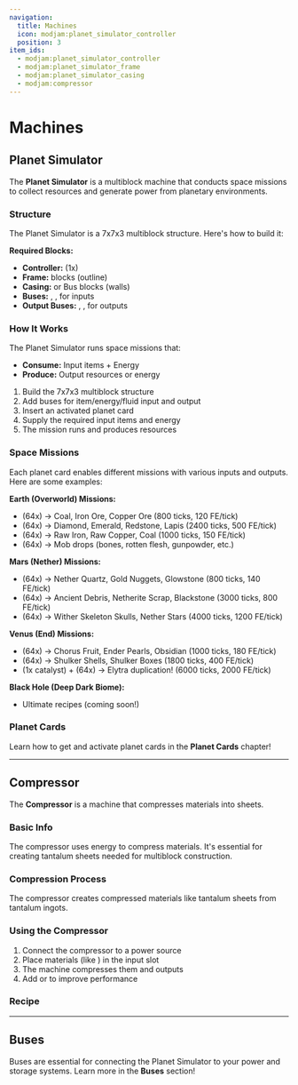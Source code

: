 ```yaml
---
navigation:
  title: Machines
  icon: modjam:planet_simulator_controller
  position: 3
item_ids:
  - modjam:planet_simulator_controller
  - modjam:planet_simulator_frame
  - modjam:planet_simulator_casing
  - modjam:compressor
---
```


# Machines

## Planet Simulator

The **Planet Simulator** is a multiblock machine that conducts space missions to collect resources and generate power from planetary environments.

### Structure

The Planet Simulator is a 7x7x3 multiblock structure. Here's how to build it:

<GameScene zoom="3" interactive={true} fullWidth={true}>
  <MultiblockShape multiblock="modjam:planet_simulator" formed={true} unformed={true} direction="west"> </MultiblockShape>
</GameScene>

**Required Blocks:**
- **Controller:** <ItemLink id="modjam:planet_simulator_controller" /> (1x)
- **Frame:** <ItemLink id="modjam:planet_simulator_frame" /> blocks (outline)
- **Casing:** <ItemLink id="modjam:planet_simulator_casing" /> or Bus blocks (walls)
- **Buses:** <ItemLink id="modjam:energy_input_bus" />, <ItemLink id="modjam:item_input_bus" />, <ItemLink id="modjam:fluid_input_bus" /> for inputs
- **Output Buses:** <ItemLink id="modjam:energy_output_bus" />, <ItemLink id="modjam:item_output_bus" />, <ItemLink id="modjam:fluid_output_bus" /> for outputs

### How It Works

The Planet Simulator runs space missions that:
- **Consume:** Input items + Energy
- **Produce:** Output resources or energy

1. Build the 7x7x3 multiblock structure
2. Add buses for item/energy/fluid input and output
3. Insert an activated planet card
4. Supply the required input items and energy
5. The mission runs and produces resources

### Space Missions

Each planet card enables different missions with various inputs and outputs. Here are some examples:

**Earth (Overworld) Missions:**
- <ItemLink id="minecraft:cobblestone" /> (64x) → Coal, Iron Ore, Copper Ore (800 ticks, 120 FE/tick)
- <ItemLink id="minecraft:deepslate" /> (64x) → Diamond, Emerald, Redstone, Lapis (2400 ticks, 500 FE/tick)
- <ItemLink id="minecraft:stone" /> (64x) → Raw Iron, Raw Copper, Coal (1000 ticks, 150 FE/tick)
- <ItemLink id="minecraft:dirt" /> (64x) → Mob drops (bones, rotten flesh, gunpowder, etc.)

**Mars (Nether) Missions:**
- <ItemLink id="minecraft:netherrack" /> (64x) → Nether Quartz, Gold Nuggets, Glowstone (800 ticks, 140 FE/tick)
- <ItemLink id="minecraft:basalt" /> (64x) → Ancient Debris, Netherite Scrap, Blackstone (3000 ticks, 800 FE/tick)
- <ItemLink id="minecraft:soul_sand" /> (64x) → Wither Skeleton Skulls, Nether Stars (4000 ticks, 1200 FE/tick)

**Venus (End) Missions:**
- <ItemLink id="minecraft:end_stone" /> (64x) → Chorus Fruit, Ender Pearls, Obsidian (1000 ticks, 180 FE/tick)
- <ItemLink id="minecraft:purpur_block" /> (64x) → Shulker Shells, Shulker Boxes (1800 ticks, 400 FE/tick)
- <ItemLink id="minecraft:elytra" /> (1x catalyst) + <ItemLink id="minecraft:end_stone" /> (64x) → Elytra duplication! (6000 ticks, 2000 FE/tick)

**Black Hole (Deep Dark Biome):**
- Ultimate recipes (coming soon!)

### Planet Cards

Learn how to get and activate planet cards in the **Planet Cards** chapter!

<ItemImage id="modjam:planet_card" />

---

## Compressor

The **Compressor** is a machine that compresses materials into sheets.

### Basic Info

<ItemImage id="modjam:compressor" />

The compressor uses energy to compress materials. It's essential for creating tantalum sheets needed for multiblock construction.

### Compression Process

<ItemImage id="modjam:tantalum_sheet" scale="1.5" />

The compressor creates compressed materials like tantalum sheets from tantalum ingots.

### Using the Compressor

1. Connect the compressor to a power source
2. Place materials (like <ItemLink id="modjam:tantalum_ingot" />) in the input slot
3. The machine compresses them and outputs <ItemLink id="modjam:tantalum_sheet" />
4. Add <ItemLink id="modjam:upgrade_speed" /> or <ItemLink id="modjam:upgrade_energy" /> to improve performance

### Recipe

<Recipe id="modjam:tantalum_plate_compressing" />

---

## Buses

Buses are essential for connecting the Planet Simulator to your power and storage systems. Learn more in the **Buses** section!

